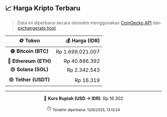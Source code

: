 

<!-- HARGA_KRIPTO -->
## 📈 Harga Kripto Terbaru

> Data ini diperbarui secara otomatis menggunakan [CoinGecko API](https://www.coingecko.com/) dan [exchangerate.host](https://exchangerate.host/)

<div align="center">

| 🪙 Token | 💰 Harga (IDR) |
|:------:|---------------:|
| 🟠 **Bitcoin (BTC)**   | Rp 1.699.021.007 |
| 🔵 **Ethereum (ETH)**  | Rp 40.886.392 |
| 🟣 **Solana (SOL)**    | Rp 2.342.543 |
| 🟢 **Tether (USDT)**   | Rp 16.319 |

---

💱 **Kurs Rupiah (USD → IDR)**: Rp 16.302

🕒 <sub>Terakhir diperbarui: 13/6/2025, 13.13.54</sub>

</div>
<!-- /HARGA_KRIPTO -->